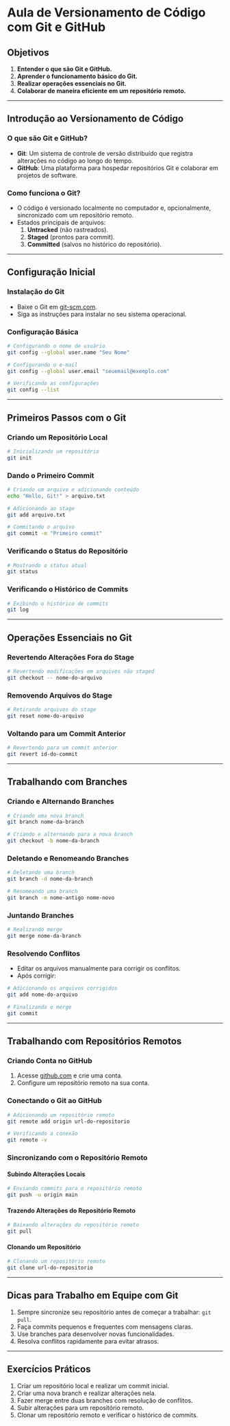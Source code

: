 # Aula de Versionamento de Código com Git e GitHub

## Objetivos

1. **Entender o que são Git e GitHub.**
2. **Aprender o funcionamento básico do Git.**
3. **Realizar operações essenciais no Git.**
4. **Colaborar de maneira eficiente em um repositório remoto.**

---

## Introdução ao Versionamento de Código

### O que são Git e GitHub?

- **Git**: Um sistema de controle de versão distribuído que registra alterações no código ao longo do tempo.
- **GitHub**: Uma plataforma para hospedar repositórios Git e colaborar em projetos de software.

### Como funciona o Git?

- O código é versionado localmente no computador e, opcionalmente, sincronizado com um repositório remoto.
- Estados principais de arquivos:
  1. **Untracked** (não rastreados).
  2. **Staged** (prontos para commit).
  3. **Committed** (salvos no histórico do repositório).

---

## Configuração Inicial

### Instalação do Git

- Baixe o Git em [git-scm.com](https://git-scm.com).
- Siga as instruções para instalar no seu sistema operacional.

### Configuração Básica

```bash
# Configurando o nome de usuário
git config --global user.name "Seu Nome"

# Configurando o e-mail
git config --global user.email "seuemail@exemplo.com"

# Verificando as configurações
git config --list
```

---

## Primeiros Passos com o Git

### Criando um Repositório Local

```bash
# Inicializando um repositório
git init
```

### Dando o Primeiro Commit

```bash
# Criando um arquivo e adicionando conteúdo
echo "Hello, Git!" > arquivo.txt

# Adicionando ao stage
git add arquivo.txt

# Commitando o arquivo
git commit -m "Primeiro commit"
```

### Verificando o Status do Repositório

```bash
# Mostrando o status atual
git status
```

### Verificando o Histórico de Commits

```bash
# Exibindo o histórico de commits
git log
```

---

## Operações Essenciais no Git

### Revertendo Alterações Fora do Stage

```bash
# Revertendo modificações em arquivos não staged
git checkout -- nome-do-arquivo
```

### Removendo Arquivos do Stage

```bash
# Retirando arquivos do stage
git reset nome-do-arquivo
```

### Voltando para um Commit Anterior

```bash
# Revertendo para um commit anterior
git revert id-do-commit
```

---

## Trabalhando com Branches

### Criando e Alternando Branches

```bash
# Criando uma nova branch
git branch nome-da-branch

# Criando e alternando para a nova branch
git checkout -b nome-da-branch
```

### Deletando e Renomeando Branches

```bash
# Deletando uma branch
git branch -d nome-da-branch

# Renomeando uma branch
git branch -m nome-antigo nome-novo
```

### Juntando Branches

```bash
# Realizando merge
git merge nome-da-branch
```

### Resolvendo Conflitos

- Editar os arquivos manualmente para corrigir os conflitos.
- Após corrigir:

```bash
# Adicionando os arquivos corrigidos
git add nome-do-arquivo

# Finalizando o merge
git commit
```

---

## Trabalhando com Repositórios Remotos

### Criando Conta no GitHub

1. Acesse [github.com](https://github.com) e crie uma conta.
2. Configure um repositório remoto na sua conta.

### Conectando o Git ao GitHub

```bash
# Adicionando um repositório remoto
git remote add origin url-do-repositorio

# Verificando a conexão
git remote -v
```

### Sincronizando com o Repositório Remoto

#### Subindo Alterações Locais

```bash
# Enviando commits para o repositório remoto
git push -u origin main
```

#### Trazendo Alterações do Repositório Remoto

```bash
# Baixando alterações do repositório remoto
git pull
```

#### Clonando um Repositório

```bash
# Clonando um repositório remoto
git clone url-do-repositorio
```

---

## Dicas para Trabalho em Equipe com Git

1. Sempre sincronize seu repositório antes de começar a trabalhar: `git pull`.
2. Faça commits pequenos e frequentes com mensagens claras.
3. Use branches para desenvolver novas funcionalidades.
4. Resolva conflitos rapidamente para evitar atrasos.

---

## Exercícios Práticos

1. Criar um repositório local e realizar um commit inicial.
2. Criar uma nova branch e realizar alterações nela.
3. Fazer merge entre duas branches com resolução de conflitos.
4. Subir alterações para um repositório remoto.
5. Clonar um repositório remoto e verificar o histórico de commits.